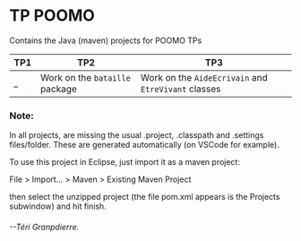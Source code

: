 # TP POOMO

Contains the Java (maven) projects for POOMO TPs

TP1 |  TP2       |     TP3
----|------------|----------------
_ | Work on the `bataille` package | Work on the `AideEcrivain` and `EtreVivant` classes


### Note:
In all projects, are missing the usual .project, .classpath and .settings files/folder. 
These are generated automatically (on VSCode for example).

To use this project in Eclipse, just import it as a maven project:

File > Import... > Maven > Existing Maven Project

then select the unzipped project (the file pom.xml appears is the Projects subwindow) and hit finish.




###### --Téri Granpdierre.
